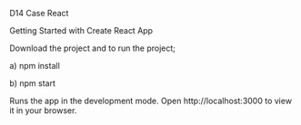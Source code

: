 
D14 Case React

Getting Started with Create React App

 Download the project and to run the project;
 
 a) npm install
 
 b) npm start
 
Runs the app in the development mode.
Open http://localhost:3000 to view it in your browser.
